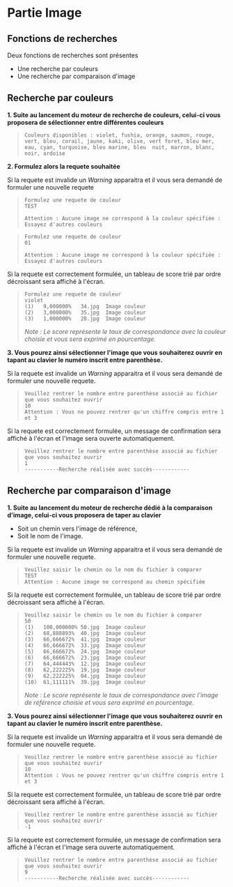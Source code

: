 # Partie Image

## Fonctions de recherches
Deux fonctions de recherches sont présentes
* Une recherche par couleurs
* Une recherche par comparaison d'image

## Recherche par couleurs
__1. Suite au lancement du moteur de recherche de couleurs, celui-ci vous proposera de sélectionner entre différentes couleurs__

> ```
> Couleurs disponibles : violet, fushia, orange, saumon, rouge, vert, bleu, corail, jaune, kaki, olive, vert foret, bleu mer, eau, cyan, turquoise, bleu marine, bleu  nuit, marron, blanc, noir, ardoise
> ```

__2. Formulez alors la requete souhaitée__

Si la requete est invalide un *Warning* apparaitra et il vous sera demandé de formuler une nouvelle requete
> ```
> Formulez une requete de couleur
> TEST
> 
> Attention : Aucune image ne correspond à la couleur spécifiée : Essayez d'autres couleurs
> ```

> ```
> Formulez une requete de couleur
> 01
> 
> Attention : Aucune image ne correspond à la couleur spécifiée : Essayez d'autres couleurs
> ```

Si la requete est correctement formulée, un tableau de score trié par ordre décroissant sera affiché à l'écran.
> ```
> Formulez une requete de couleur
> violet
> (1)	9,000000%	34.jpg	Image couleur
> (2)	3,000000%	35.jpg	Image couleur
> (3)	1,000000%	28.jpg	Image couleur
> ```
> *Note : Le score représente le taux de correspondance avec la couleur choisie et vous sera exprimé en pourcentage.*

__3. Vous pourez ainsi sélectionner l'image que vous souhaiterez ouvrir en tapant au clavier le numéro inscrit entre parenthèse.__

Si la requete est invalide un *Warning* apparaitra et il vous sera demandé de formuler une nouvelle requete.
> ```
> Veuillez rentrer le nombre entre parenthèse associé au fichier que vous souhaitez ouvrir
> 10   
> Attention : Vous ne pouvez rentrer qu'un chiffre compris entre 1 et 3
> ```

Si la requete est correctement formulée, un message de confirmation sera affiché à l'écran et l'image sera ouverte automatiquement.
> ```
> Veuillez rentrer le nombre entre parenthèse associé au fichier que vous souhaitez ouvrir
> 1   
> -----------Recherche réalisée avec succès------------
> ```

## Recherche par comparaison d'image
__1. Suite au lancement du moteur de recherche dédié à la comparaison d'image, celui-ci vous proposera de taper au clavier__
* Soit un chemin vers l'image de référence,
* Soit le nom de l'image.

Si la requete est invalide un *Warning* apparaitra et il vous sera demandé de formuler une nouvelle requete.
> ```
> Veuillez saisir le chemin ou le nom du fichier à comparer
> TEST
> Attention : Aucune image ne correspond au chemin spécifiée
> ```

Si la requete est correctement formulée, un tableau de score trié par ordre décroissant sera affiché à l'écran.
> ```
> Veuillez saisir le chemin ou le nom du fichier à comparer
> 50  
> (1)	100,000000%	50.jpg	Image couleur
> (2)	68,888893%	40.jpg	Image couleur
> (3)	66,666672%	41.jpg	Image couleur
> (4)	66,666672%	33.jpg	Image couleur
> (5)	66,666672%	24.jpg	Image couleur
> (6)	66,666672%	23.jpg	Image couleur
> (7)	64,444443%	12.jpg	Image couleur
> (8)	62,222225%	19.jpg	Image couleur
> (9)	62,222225%	04.jpg	Image couleur
> (10)	61,111111%	39.jpg	Image couleur
> ```
> *Note : Le score représente le taux de correspondance avec l'image de référence choisie et vous sera exprimé en pourcentage.*

__3. Vous pourez ainsi sélectionner l'image que vous souhaiterez ouvrir en tapant au clavier le numéro inscrit entre parenthèse.__

Si la requete est invalide un *Warning* apparaitra et il vous sera demandé de formuler une nouvelle requete.
> ```
> Veuillez rentrer le nombre entre parenthèse associé au fichier que vous souhaitez ouvrir
> 10   
> Attention : Vous ne pouvez rentrer qu'un chiffre compris entre 1 et 3
> ```

Si la requete est correctement formulée, un tableau de score trié par ordre décroissant sera affiché à l'écran.
> ```
> Veuillez rentrer le nombre entre parenthèse associé au fichier que vous souhaitez ouvrir
> -1 
> ```

Si la requete est correctement formulée, un message de confirmation sera affiché à l'écran et l'image sera ouverte automatiquement.
> ```
> Veuillez rentrer le nombre entre parenthèse associé au fichier que vous souhaitez ouvrir
> 9   
> -----------Recherche réalisée avec succès------------
> ```

